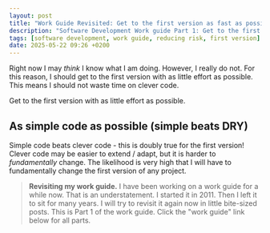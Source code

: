 ```yaml
---
layout: post
title: "Work Guide Revisited: Get to the first version as fast as possible"
description: "Software Development Work guide Part 1: Get to the first production version with as little effort as possible"
tags: [software development, work guide, reducing risk, first version]
date: 2025-05-22 09:26 +0200
---
```


Right now I may *think* I know what I am doing. However, I really do not. For this reason, I should get to the first version with as little effort as possible. This means I should not waste time on clever code.

Get to the first version with as little effort as possible.

## As simple code as possible (simple beats DRY)
Simple code beats clever code - this is doubly true for the first version! Clever code may be easier to extend / adapt, but it is harder to *fundamentally* change. The likelihood is very high that I will have to fundamentally change the first version of any project.

> **Revisiting my work guide.**
> I have been working on a work guide for a while now. That is an understatement. I started it in 2011. Then I left it to sit for many years. I will try to revisit it again now in little bite-sized posts.
> This is Part 1 of the work guide. Click the "work guide" link below for all parts.